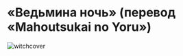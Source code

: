 # «Ведьмина ночь» (перевод «Mahoutsukai no Yoru»)
![witchcover](https://github.com/INSANEATTIC/mahoyoru/assets/135711002/34e1aa19-2cec-48c7-9cb7-7decced8fa83)
